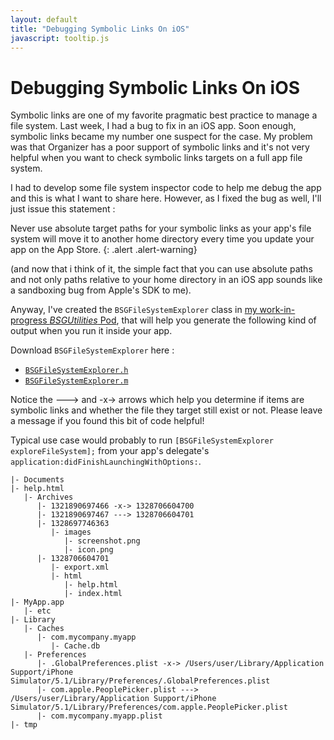 ```yaml
---
layout: default
title: "Debugging Symbolic Links On iOS"
javascript: tooltip.js
---
```


# Debugging Symbolic Links On iOS

Symbolic links are one of my favorite pragmatic best practice to manage a file system. Last week, 
I had a bug to fix in an iOS app. Soon enough, symbolic links became my number one suspect for the 
case. My problem was that Organizer has a poor support of symbolic links and it's not very helpful 
when you want to check symbolic links targets on a full app file system.

I had to develop some file system inspector code to help me debug the app and this is what I want 
to share here. However, as I fixed the bug as well, I'll just issue this statement :

Never use absolute target paths for your symbolic links as your app's file system will move it to 
another home directory every time you update your app on the App Store.
{: .alert .alert-warning}

(and now that i think of it, the simple fact that you can use absolute paths and not only paths 
relative to your home directory in an iOS app sounds like a sandboxing bug from Apple's SDK to me).

Anyway, I've created the `BSGFileSystemExplorer` class in 
[my work-in-progress *BSGUtilities* Pod][bsgutilities], that will help you generate the following 
kind of output when you run it inside your app.

Download `BSGFileSystemExplorer` here :

- [`BSGFileSystemExplorer.h`][doth]
- [`BSGFileSystemExplorer.m`][dotm]

Notice the ---&gt; and -x-&gt; arrows which help you determine if items are symbolic links and whether 
the file they target still exist or not. Please leave a message if you found this bit of code helpful!

Typical use case would probably to run `[BSGFileSystemExplorer exploreFileSystem];` from your 
app's delegate's `application:didFinishLaunchingWithOptions:`.

    |- Documents
    |- help.html
       |- Archives
          |- 1321890697466 -x-> 1328706604700
          |- 1321890697467 ---> 1328706604701
          |- 1328697746363
             |- images
                |- screenshot.png
                |- icon.png
          |- 1328706604701
             |- export.xml
             |- html
                |- help.html
                |- index.html
    |- MyApp.app
       |- etc
    |- Library
       |- Caches
          |- com.mycompany.myapp
             |- Cache.db
       |- Preferences
          |- .GlobalPreferences.plist -x-> /Users/user/Library/Application Support/iPhone Simulator/5.1/Library/Preferences/.GlobalPreferences.plist
          |- com.apple.PeoplePicker.plist ---> /Users/user/Library/Application Support/iPhone Simulator/5.1/Library/Preferences/com.apple.PeoplePicker.plist
          |- com.mycompany.myapp.plist
    |- tmp


[bsgutilities]: https://github.com/dirtyhenry/Pomaceous/
[doth]: https://github.com/Bootstragram/BSGUtilities/master/Pod/Classes/FileSystemUtils/BSGFileSystemExplorer.h
[dotm]: https://github.com/Bootstragram/BSGUtilities/master/Pod/Classes/FileSystemUtils/BSGFileSystemExplorer.m